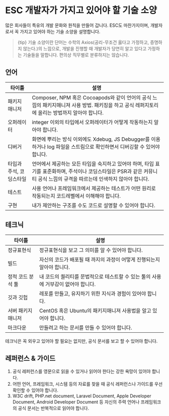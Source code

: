 # ESC 개발자가 가지고 있어야 할 기술 소양

많은 회사들이 특유의 개발 문화와 원칙을 만들어 갑니다. ESC도 마찬가지이며, 개발자로서 꼭 가지고 있어야 하는 기술 소양을 설명합니다.

> {tip} 기술 소양이란 단어는 수학의 Axios(공리-무조건 옳다고 가정하고, 증명하지 않는다.)의 느낌으로, 개발을 진행할 때 개발자가 당연히 알고 있다고 가정하는 기술들을 말합니다. 편의상 직무별로 분류하지는 않습니다.

## 언어

| 타이틀                  | 설명                                                                                                                                                                      |
| ----------------------- | ------------------------------------------------------------------------------------------------------------------------------------------------------------------------- |
| 패키지 매니저           | Composer, NPM 혹은 Cocoapods와 같이 언어의 공식 느낌의 패키지매니져 사용 방법. 패키징을 하고 공식 레퍼지토리에 올리는 방법까지 알아야 합니다.                             |
| 오퍼레이터              | integer 이외의 타입에서 오퍼레이터가 어떻게 작동하는지 알아야 합니다.                                                                                                     |
| 디버거                  | 화면에 뿌리는 방식 이외에도 Xdebug, JS Debugger를 이용하거나 log 파일을 스트림으로 확인하면서 디버깅할 수 있어야 합니다.                                                  |
| 타입과 주석, 코딩스타일 | 언어에서 제공하는 모든 타입을 숙지하고 있어야 하며, 타입 표기를 표준화하며, 주석이나 코딩스타일은 PSR과 같은 커뮤니티 공식 느낌의 규격을 따르는데 인색하지 않아야 합니다. |
| 테스트                  | 사용 언어나 프레임워크에서 제공하는 테스트가 어떤 원리로 작동되는지 코드레벨에서 이해해야 합니다.                                                                         |
| 구현                    | 내가 제안하는 구조를 수도 코드로 설명할 수 있어야 합니다.                                                                                                                 |

## 테크닉

| 타이틀            | 설명                                                                               |
| ----------------- | ---------------------------------------------------------------------------------- |
| 정규표현식        | 정규표현식을 보고 그 의미를 알 수 있어야 합니다.                                   |
| 빌드              | 자신의 코드가 배포될 때 까지의 과정이 어떻게 진행되는지 알아야 합니다.             |
| 정적 코드 분석 툴 | 내 코드의 퀄리티를 문법적으로 테스트할 수 있는 툴의 사용에 거부감이 없어야 합니다. |
| 깃과 깃헙         | 레포를 만들고, 유지하기 위한 지식과 경험이 있어야 합니다.                          |
| 서버 패키지매니저 | CentOS 혹은 Ubuntu의 패키지매니져 사용법을 알고 있어야 합니다.                     |
| 마크다운          | 만들려고 하는 문서를 만들 수 있어야 합니다.                                        |

테크닉은 꼭 외우고 있어야 할 필요는 없지만, 공식 문서를 보고 할 수 있어야 합니다.

## 레퍼런스 & 가이드

1. 공식 레퍼런스를 영문으로 읽을 수 있거나 읽어야 한다는 강한 욕망이 있어야 합니다.
2. 어떤 언어, 프레임워크, 시스템 등의 자료를 찾을 때 공식 레퍼런스나 가이드를 우선 확인할 수 있어야 합니다.
3. W3C drift, PHP.net document, Laravel Document, Apple Developer Document, Android Developer Document 등 자신의 주력 언어나 프레임워크의 공식 문서는 반복적으로 읽어야 합니다.

